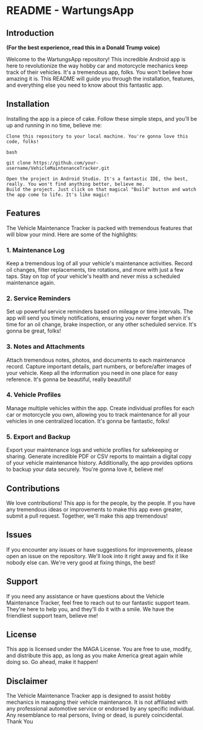 # README - WartungsApp
## Introduction
**(For the best experience, read this in a Donald Trump voice)**

Welcome to the WartungsApp repository! This incredible Android app is here to revolutionize the way hobby car and motorcycle mechanics keep track of their vehicles. It's a tremendous app, folks. You won't believe how amazing it is. This README will guide you through the installation, features, and everything else you need to know about this fantastic app.
## Installation

Installing the app is a piece of cake. Follow these simple steps, and you'll be up and running in no time, believe me:

    Clone this repository to your local machine. You're gonna love this code, folks!

    bash

    git clone https://github.com/your-username/VehicleMaintenanceTracker.git

    Open the project in Android Studio. It's a fantastic IDE, the best, really. You won't find anything better, believe me.
    Build the project. Just click on that magical "Build" button and watch the app come to life. It's like magic!

## Features

The Vehicle Maintenance Tracker is packed with tremendous features that will blow your mind. Here are some of the highlights:
### 1. Maintenance Log

Keep a tremendous log of all your vehicle's maintenance activities. Record oil changes, filter replacements, tire rotations, and more with just a few taps. Stay on top of your vehicle's health and never miss a scheduled maintenance again.
### 2. Service Reminders

Set up powerful service reminders based on mileage or time intervals. The app will send you timely notifications, ensuring you never forget when it's time for an oil change, brake inspection, or any other scheduled service. It's gonna be great, folks!
### 3. Notes and Attachments

Attach tremendous notes, photos, and documents to each maintenance record. Capture important details, part numbers, or before/after images of your vehicle. Keep all the information you need in one place for easy reference. It's gonna be beautiful, really beautiful!
### 4. Vehicle Profiles

Manage multiple vehicles within the app. Create individual profiles for each car or motorcycle you own, allowing you to track maintenance for all your vehicles in one centralized location. It's gonna be fantastic, folks!
### 5. Export and Backup

Export your maintenance logs and vehicle profiles for safekeeping or sharing. Generate incredible PDF or CSV reports to maintain a digital copy of your vehicle maintenance history. Additionally, the app provides options to backup your data securely. You're gonna love it, believe me!
## Contributions

We love contributions! This app is for the people, by the people. If you have any tremendous ideas or improvements to make this app even greater, submit a pull request. Together, we'll make this app tremendous!
## Issues

If you encounter any issues or have suggestions for improvements, please open an issue on the repository. We'll look into it right away and fix it like nobody else can. We're very good at fixing things, the best!
## Support

If you need any assistance or have questions about the Vehicle Maintenance Tracker, feel free to reach out to our fantastic support team. They're here to help you, and they'll do it with a smile. We have the friendliest support team, believe me!
## License

This app is licensed under the MAGA License. You are free to use, modify, and distribute this app, as long as you make America great again while doing so. Go ahead, make it happen!
## Disclaimer

The Vehicle Maintenance Tracker app is designed to assist hobby mechanics in managing their vehicle maintenance. It is not affiliated with any professional automotive service or endorsed by any specific individual. Any resemblance to real persons, living or dead, is purely coincidental.
Thank You

